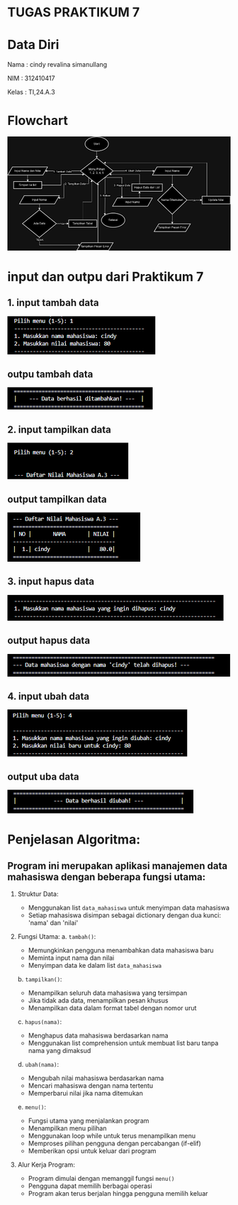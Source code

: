 # TUGAS PRAKTIKUM 7
# Data Diri

Nama : cindy revalina simanullang

NIM : 312410417

Kelas : TI,24.A.3

# Flowchart 

<img src="flowchart06.png">

# input dan outpu dari Praktikum 7

## 1. input tambah data 

<img src="input1.png">

## outpu tambah data 

<img src="output1.png">

## 2. input tampilkan data

<img src="input2.png">

## output tampilkan data 

<img src="output2.png">

## 3. input hapus data

<img src="input3.png">

## output hapus data

<img src="output3.png">

## 4.  input ubah data

<img src="input4.png">

## output uba data

<img src="output4.png">


# Penjelasan Algoritma:

## Program ini merupakan aplikasi manajemen data mahasiswa dengan beberapa fungsi utama:

1. Struktur Data:
   - Menggunakan list `data_mahasiswa` untuk menyimpan data mahasiswa
   - Setiap mahasiswa disimpan sebagai dictionary dengan dua kunci: 'nama' dan 'nilai'

2. Fungsi Utama:
   a. `tambah()`:
      - Memungkinkan pengguna menambahkan data mahasiswa baru
      - Meminta input nama dan nilai
      - Menyimpan data ke dalam list `data_mahasiswa`

   b. `tampilkan()`:
      - Menampilkan seluruh data mahasiswa yang tersimpan
      - Jika tidak ada data, menampilkan pesan khusus
      - Menampilkan data dalam format tabel dengan nomor urut

   c. `hapus(nama)`:
      - Menghapus data mahasiswa berdasarkan nama
      - Menggunakan list comprehension untuk membuat list baru tanpa nama yang dimaksud

   d. `ubah(nama)`:
      - Mengubah nilai mahasiswa berdasarkan nama
      - Mencari mahasiswa dengan nama tertentu
      - Memperbarui nilai jika nama ditemukan

   e. `menu()`:
      - Fungsi utama yang menjalankan program
      - Menampilkan menu pilihan
      - Menggunakan loop while untuk terus menampilkan menu
      - Memproses pilihan pengguna dengan percabangan (if-elif)
      - Memberikan opsi untuk keluar dari program

3. Alur Kerja Program:
   - Program dimulai dengan memanggil fungsi `menu()`
   - Pengguna dapat memilih berbagai operasi
   - Program akan terus berjalan hingga pengguna memilih keluar


